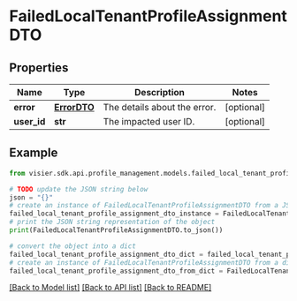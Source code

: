 # FailedLocalTenantProfileAssignmentDTO


## Properties

Name | Type | Description | Notes
------------ | ------------- | ------------- | -------------
**error** | [**ErrorDTO**](ErrorDTO.md) | The details about the error. | [optional] 
**user_id** | **str** | The impacted user ID. | [optional] 

## Example

```python
from visier.sdk.api.profile_management.models.failed_local_tenant_profile_assignment_dto import FailedLocalTenantProfileAssignmentDTO

# TODO update the JSON string below
json = "{}"
# create an instance of FailedLocalTenantProfileAssignmentDTO from a JSON string
failed_local_tenant_profile_assignment_dto_instance = FailedLocalTenantProfileAssignmentDTO.from_json(json)
# print the JSON string representation of the object
print(FailedLocalTenantProfileAssignmentDTO.to_json())

# convert the object into a dict
failed_local_tenant_profile_assignment_dto_dict = failed_local_tenant_profile_assignment_dto_instance.to_dict()
# create an instance of FailedLocalTenantProfileAssignmentDTO from a dict
failed_local_tenant_profile_assignment_dto_from_dict = FailedLocalTenantProfileAssignmentDTO.from_dict(failed_local_tenant_profile_assignment_dto_dict)
```
[[Back to Model list]](../README.md#documentation-for-models) [[Back to API list]](../README.md#documentation-for-api-endpoints) [[Back to README]](../README.md)


